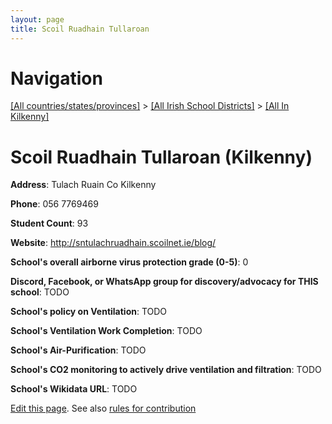```yaml
---
layout: page
title: Scoil Ruadhain Tullaroan
---
```

# Navigation

[[All countries/states/provinces]](../../..) > [[All Irish School Districts]](../..) > [[All In Kilkenny]](..)

# Scoil Ruadhain Tullaroan (Kilkenny)

**Address**: Tulach Ruain Co Kilkenny

**Phone**: 056 7769469

**Student Count**: 93

**Website**: <http://sntulachruadhain.scoilnet.ie/blog/>

**School's overall airborne virus protection grade (0-5)**: 0

**Discord, Facebook, or WhatsApp group for discovery/advocacy for THIS school**: TODO

**School's policy on Ventilation**: TODO

**School's Ventilation Work Completion**: TODO

**School's Air-Purification**: TODO

**School's CO2 monitoring to actively drive ventilation and filtration**: TODO

**School's Wikidata URL**: TODO


[Edit this page](https://github.com/ventilate-schools/Ireland/edit/main/./Kilkenny/Scoil_Ruadhain_Tullaroan.md). See also [rules for contribution](../../../contribution-rules/)